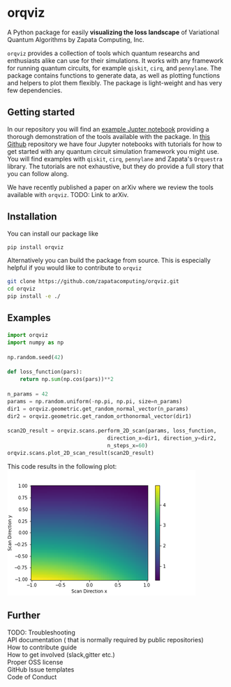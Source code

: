 # orqviz
A Python package for easily **visualizing the loss landscape** of Variational Quantum Algorithms by Zapata Computing, Inc. 

`orqviz` provides a collection of tools which quantum researchs and enthusiasts alike can use for their simulations. It works with any framework for running quantum circuits, for example `qiskit`, `cirq`, and `pennylane`. The package contains functions to generate data, as well as plotting functions and helpers to plot them flexibly. The package is light-weight and has very few dependencies. 

## Getting started

In our repository you will find an [example Jupter notebook](https://github.com/zapatacomputing/orqviz/blob/main/examples/example_notebook.ipynb) providing a thorough demonstration of the tools available with the package. 
In [this Github](https://github.com/zapatacomputing/visualization-tutorials) repository we have four Jupyter notebooks with tutorials for how to get started with any quantum circuit simulation framework you might use. You will find examples with `qiskit`, `cirq`, `pennylane` and Zapata's `Orquestra` library. The tutorials are not exhaustive, but they do provide a full story that you can follow along.

We have recently published a paper on arXiv where we review the tools available with `orqviz`. TODO: Link to arXiv.

## Installation
You can install our package like
```bash
pip install orqviz
```

Alternatively you can build the package from source. This is especially helpful if you would like to contribute to `orqviz`
```bash
git clone https://github.com/zapatacomputing/orqviz.git
cd orqviz
pip install -e ./
```

## Examples
```python
import orqviz
import numpy as np

np.random.seed(42)

def loss_function(pars):
    return np.sum(np.cos(pars))**2

n_params = 42
params = np.random.uniform(-np.pi, np.pi, size=n_params)
dir1 = orqviz.geometric.get_random_normal_vector(n_params)
dir2 = orqviz.geometric.get_random_orthonormal_vector(dir1)

scan2D_result = orqviz.scans.perform_2D_scan(params, loss_function, 
                                direction_x=dir1, direction_y=dir2,
                                n_steps_x=60)
orqviz.scans.plot_2D_scan_result(scan2D_result)
```
This code results in the following plot:
![Image](docs/example_plot.png)

## Further
TODO:
Troubleshooting\
API documentation ( that is normally required by public repositories)\
How to contribute guide\
How to get involved (slack,gitter etc.)\
Proper OSS license \
GitHub Issue templates\
Code of Conduct
